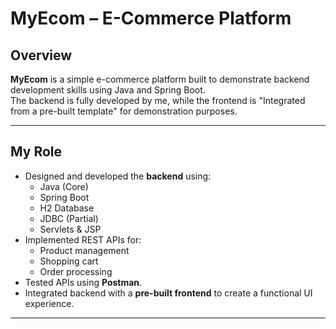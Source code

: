# MyEcom – E-Commerce Platform

## Overview
**MyEcom** is a simple e-commerce platform built to demonstrate backend development skills using Java and Spring Boot.  
The backend is fully developed by me, while the frontend is "Integrated from a pre-built template" for demonstration purposes.

---

## My Role
- Designed and developed the **backend** using:
  - Java (Core)
  - Spring Boot
  - H2 Database
  - JDBC (Partial)
  - Servlets & JSP
- Implemented REST APIs for:
  - Product management
  - Shopping cart
  - Order processing
- Tested APIs using **Postman**.
- Integrated backend with a **pre-built frontend** to create a functional UI experience.

---


